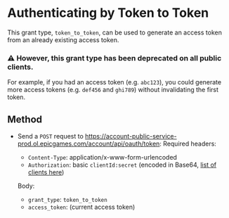 # Authenticating by Token to Token
This grant type, `token_to_token`, can be used to generate an access token from an already existing access token.    

### ⚠️ However, this grant type has been deprecated on all public clients.

For example, if you had an access token (e.g. `abc123`), you could generate more access tokens (e.g. `def456` and `ghi789`) without invalidating the first token.

## Method
- Send a `POST` request to https://account-public-service-prod.ol.epicgames.com/account/api/oauth/token:
  Required headers:
  - `Content-Type`: application/x-www-form-urlencoded  
  - `Authorization`: basic `clientId:secret` (encoded in Base64, [list of clients here](https://github.com/MixV2/EpicResearch/blob/master/docs/auth/auth_clients.md))    
  
  Body:
  - `grant_type`: `token_to_token`  
  - `access_token`: (current access token)
